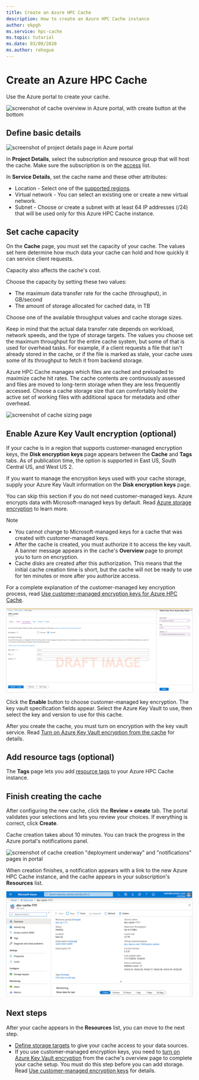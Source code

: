 ```yaml
---
title: Create an Azure HPC Cache
description: How to create an Azure HPC Cache instance
author: ekpgh
ms.service: hpc-cache
ms.topic: tutorial
ms.date: 03/09/2020
ms.author: rohogue
---
```


# Create an Azure HPC Cache

Use the Azure portal to create your cache.

![screenshot of cache overview in Azure portal, with create button at the bottom](media/hpc-cache-home-page.png)

## Define basic details

![screenshot of project details page in Azure portal](media/hpc-cache-create-basics.png)

In **Project Details**, select the subscription and resource group that will host the cache. Make sure the subscription is on the [access](hpc-cache-prereqs.md#azure-subscription) list.

In **Service Details**, set the cache name and these other attributes:

* Location - Select one of the [supported regions](hpc-cache-overview.md#region-availability).
* Virtual network - You can select an existing one or create a new virtual network.
* Subnet - Choose or create a subnet with at least 64 IP addresses (/24) that will be used only for this Azure HPC Cache instance.

## Set cache capacity
<!-- referenced from GUI - update aka.ms link if you change this header text -->

On the **Cache** page, you must set the capacity of your cache. The values set here determine how much data your cache can hold and how quickly it can service client requests.

Capacity also affects the cache's cost.

Choose the capacity by setting these two values:

* The maximum data transfer rate for the cache (throughput), in GB/second
* The amount of storage allocated for cached data, in TB

Choose one of the available throughput values and cache storage sizes.

Keep in mind that the actual data transfer rate depends on workload, network speeds, and the type of storage targets. The values you choose set the maximum throughput for the entire cache system, but some of that is used for overhead tasks. For example, if a client requests a file that isn't already stored in the cache, or if the file is marked as stale, your cache uses some of its throughput to fetch it from backend storage.

Azure HPC Cache manages which files are cached and preloaded to maximize cache hit rates. The cache contents are continuously assessed and files are moved to long-term storage when they are less frequently accessed. Choose a cache storage size that can comfortably hold the active set of working files with additional space for metadata and other overhead.

![screenshot of cache sizing page](media/hpc-cache-create-capacity.png)

## Enable Azure Key Vault encryption (optional)

If your cache is in a region that supports customer-managed encryption keys, the **Disk encryption keys** page appears between the **Cache** and **Tags** tabs. As of publication time, the option is supported in East US, South Central US, and West US 2.

If you want to manage the encryption keys used with your cache storage, supply your Azure Key Vault information on the **Disk encryption keys** page.

You can skip this section if you do not need customer-managed keys. Azure encrypts data with Microsoft-managed keys by default. Read [Azure storage encryption](../storage/common/storage-service-encryption.md) to learn more.

> [!NOTE]
>
> * You cannot change to Microsoft-managed keys for a cache that was created with customer-managed keys.
> * After the cache is created, you must authorize it to access the key vault. A banner message appears in the cache's **Overview** page to prompt you to turn on encryption.
> * Cache disks are created after this authorization. This means that the initial cache creation time is short, but the cache will not be ready to use for ten minutes or more after you authorize access.

For a complete explanation of the customer-managed key encryption process, read [Use customer-managed encryption keys for Azure HPC Cache](customer-keys.md).

![screenshot of encryption keys page with "enabled" selected and key vault fields showing](media/draft-hpc-create-keyvault.png)

Click the **Enable** button to choose customer-managed key encryption. <!-- **[ xxx - button name might change? - xxx ]** --> The key vault specification fields appear. Select the Azure Key Vault to use, then select the key and version to use for this cache.

After you create the cache, you must turn on encryption with the key vault service. Read [Turn on Azure Key Vault encryption from the cache](customer-keys.md#3-turn-on-azure-key-vault-encryption-from-the-cache) for details.

## Add resource tags (optional)

The **Tags** page lets you add [resource tags](https://go.microsoft.com/fwlink/?linkid=873112) to your Azure HPC Cache instance.

## Finish creating the cache

After configuring the new cache, click the **Review + create** tab. The portal validates your selections and lets you review your choices. If everything is correct, click **Create**.

Cache creation takes about 10 minutes. You can track the progress in the Azure portal's notifications panel.

![screenshot of cache creation "deployment underway" and "notifications" pages in portal](media/hpc-cache-deploy-status.png)

When creation finishes, a notification appears with a link to the new Azure HPC Cache instance, and the cache appears in your subscription's **Resources** list.
<!-- double check on notification -->

![screenshot of Azure HPC Cache instance in Azure portal](media/hpc-cache-new-overview.png)

## Next steps

After your cache appears in the **Resources** list, you can move to the next step.

* [Define storage targets](hpc-cache-add-storage.md) to give your cache access to your data sources.
* If you use customer-managed encryption keys, you need to [turn on Azure Key Vault encryption](customer-keys.md#3-turn-on-azure-key-vault-encryption-from-the-cache) from the cache's overview page to complete your cache setup. You must do this step before you can add storage. Read [Use customer-managed encryption keys](customer-keys.md) for details.
